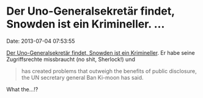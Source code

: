 Der Uno-Generalsekretär findet, Snowden ist ein Krimineller. \...
=================================================================

Date: 2013-07-04 07:53:55

[Der Uno-Generalsekretär findet, Snowden ist ein
Krimineller](http://www.guardian.co.uk/world/2013/jul/03/edward-snowden-digital-misuse-ban-ki-moon).
Er habe seine Zugriffsrechte missbraucht (no shit, Sherlock!) und

> has created problems that outweigh the benefits of public disclosure,
> the UN secretary general Ban Ki-moon has said.

What the\...!?

